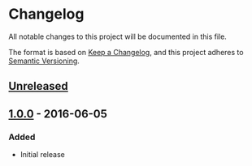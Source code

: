 # Changelog

All notable changes to this project will be documented in this file.

The format is based on [Keep a Changelog](https://keepachangelog.com/en/1.1.0/),
and this project adheres to [Semantic Versioning](https://semver.org/spec/v2.0.0.html).

## [Unreleased]

## [1.0.0] - 2016-06-05

### Added

- Initial release

[Unreleased]: https://github.com/FossifyOrg/Flashlight/compare/1.0.0...HEAD
[1.0.0]: https://github.com/FossifyOrg/Flashlight/releases/tag/1.0.0
